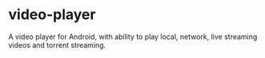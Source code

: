# video-player
A video player for Android, with ability to play local, network, live streaming videos and torrent streaming.
